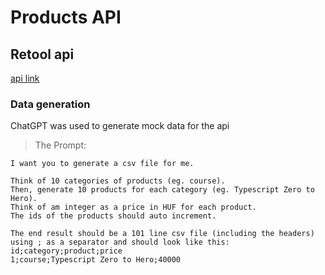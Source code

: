 # Products API

## Retool api

[api link](https://retoolapi.dev/6eCWio/products)

### Data generation

ChatGPT was used to generate mock data for the api

> The Prompt:

```plaintext
I want you to generate a csv file for me.

Think of 10 categories of products (eg. course).
Then, generate 10 products for each category (eg. Typescript Zero to Hero).
Think of am integer as a price in HUF for each product.
The ids of the products should auto increment.

The end result should be a 101 line csv file (including the headers) using ; as a separator and should look like this:
id;category;product;price
1;course;Typescript Zero to Hero;40000
```
